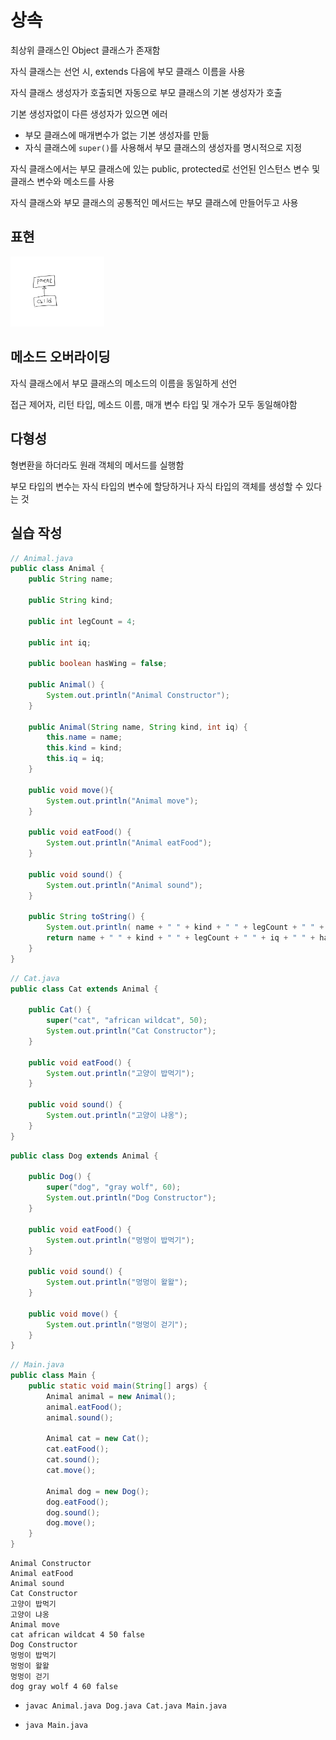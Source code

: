 # 상속

최상위 클래스인 Object 클래스가 존재함

자식 클래스는 선언 시, extends 다음에 부모 클래스 이름을 사용

자식 클래스 생성자가 호출되면 자동으로 부모 클래스의 기본 생성자가 호출

기본 생성자없이 다른 생성자가 있으면 에러
  - 부모 클래스에 매개변수가 없는 기본 생성자를 만듦
  - 자식 클래스에 `super()`를 사용해서 부모 클래스의 생성자를 명시적으로 지정

자식 클래스에서는 부모 클래스에 있는 public, protected로 선언된 인스턴스 변수 및 클래스 변수와 메소드를 사용

자식 클래스와 부모 클래스의 공통적인 메서드는 부모 클래스에 만들어두고 사용

## 표현

<img src="https://github.com/Geol2/Today-I-Learned/blob/main/Java/images/Inheritance-1.png" width="150">

## 메소드 오버라이딩

자식 클래스에서 부모 클래스의 메소드의 이름을 동일하게 선언

접근 제어자, 리턴 타입, 메소드 이름, 매개 변수 타입 및 개수가 모두 동일해야함

## 다형성

형변환을 하더라도 원래 객체의 메서드를 실행함

부모 타입의 변수는 자식 타입의 변수에 할당하거나 자식 타입의 객체를 생성할 수 있다는 것

## 실습 작성
```java
// Animal.java
public class Animal {
    public String name;

    public String kind;

    public int legCount = 4;

    public int iq;

    public boolean hasWing = false;

    public Animal() {
        System.out.println("Animal Constructor");
    }

    public Animal(String name, String kind, int iq) {
        this.name = name;
        this.kind = kind;
        this.iq = iq;
    }

    public void move(){
        System.out.println("Animal move");
    }

    public void eatFood() {
        System.out.println("Animal eatFood");
    }

    public void sound() {
        System.out.println("Animal sound");
    }

    public String toString() {
        System.out.println( name + " " + kind + " " + legCount + " " + iq + " " + hasWing );
        return name + " " + kind + " " + legCount + " " + iq + " " + hasWing;
    }
}
```

```java
// Cat.java
public class Cat extends Animal {

    public Cat() {
        super("cat", "african wildcat", 50);
        System.out.println("Cat Constructor");
    }

    public void eatFood() {
        System.out.println("고양이 밥먹기");
    }

    public void sound() {
        System.out.println("고양이 냐옹");
    }
}

```

```java
public class Dog extends Animal {

    public Dog() {
        super("dog", "gray wolf", 60);
        System.out.println("Dog Constructor");
    }

    public void eatFood() {
        System.out.println("멍멍이 밥먹기");
    }

    public void sound() {
        System.out.println("멍멍이 왈왈");
    }

    public void move() {
        System.out.println("멍멍이 걷기");
    }
}

```

```java
// Main.java
public class Main {
    public static void main(String[] args) {
        Animal animal = new Animal();
        animal.eatFood();
        animal.sound();

        Animal cat = new Cat();
        cat.eatFood();
        cat.sound();
        cat.move();

        Animal dog = new Dog();
        dog.eatFood();
        dog.sound();
        dog.move();
    }
}
```

```
Animal Constructor
Animal eatFood
Animal sound
Cat Constructor
고양이 밥먹기
고양이 냐옹
Animal move
cat african wildcat 4 50 false
Dog Constructor
멍멍이 밥먹기
멍멍이 왈왈
멍멍이 걷기
dog gray wolf 4 60 false
```

- `javac Animal.java Dog.java Cat.java Main.java`

- `java Main.java`